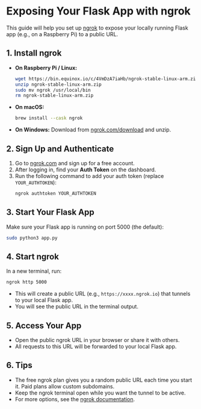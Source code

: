 # Exposing Your Flask App with ngrok

This guide will help you set up [ngrok](https://ngrok.com/) to expose your locally running Flask app (e.g., on a Raspberry Pi) to a public URL.

## 1. Install ngrok

- **On Raspberry Pi / Linux:**
  ```bash
  wget https://bin.equinox.io/c/4VmDzA7iaHb/ngrok-stable-linux-arm.zip
  unzip ngrok-stable-linux-arm.zip
  sudo mv ngrok /usr/local/bin
  rm ngrok-stable-linux-arm.zip
  ```
- **On macOS:**
  ```bash
  brew install --cask ngrok
  ```
- **On Windows:**
  Download from [ngrok.com/download](https://ngrok.com/download) and unzip.

## 2. Sign Up and Authenticate

1. Go to [ngrok.com](https://ngrok.com/) and sign up for a free account.
2. After logging in, find your **Auth Token** on the dashboard.
3. Run the following command to add your auth token (replace `YOUR_AUTHTOKEN`):
   ```bash
   ngrok authtoken YOUR_AUTHTOKEN
   ```

## 3. Start Your Flask App

Make sure your Flask app is running on port 5000 (the default):
```bash
sudo python3 app.py
```

## 4. Start ngrok

In a new terminal, run:
```bash
ngrok http 5000
```

- This will create a public URL (e.g., `https://xxxx.ngrok.io`) that tunnels to your local Flask app.
- You will see the public URL in the terminal output.

## 5. Access Your App

- Open the public ngrok URL in your browser or share it with others.
- All requests to this URL will be forwarded to your local Flask app.

## 6. Tips
- The free ngrok plan gives you a random public URL each time you start it. Paid plans allow custom subdomains.
- Keep the ngrok terminal open while you want the tunnel to be active.
- For more options, see the [ngrok documentation](https://ngrok.com/docs). 